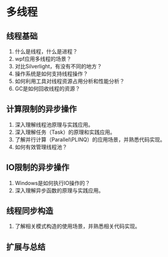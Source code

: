 # 多线程
## 线程基础
1. 什么是线程，什么是进程？
2. wpf应用多线程的场景？
3. 对比Silverlight，有没有不同的地方？
4. 操作系统是如何支持线程操作？
5. 如何利用工具对线程资源占用分析和性能分析？
6. GC是如何回收线程的资源？

## 计算限制的异步操作
1. 深入理解线程池原理与实践应用。
2. 深入理解任务（Task）的原理和实践应用。
3. 了解并行计算（Parallel\PLINQ）的应用场景，并熟悉代码实现。
4. 如何有效管理线程池？

## IO限制的异步操作
1. Windows是如何执行IO操作的？
2. 深入理解异步函数的原理与实践应用。

## 线程同步构造 
1. 了解相关模式构造的使用场景，并熟悉相关代码实现。

## 扩展与总结
